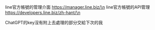 line官方帳號的管理介面 https://manager.line.biz/\n
line官方帳號的API管理 https://developers.line.biz/zh-hant/\n

ChatGPT的key沒有附上去處理的部分交給下次的我

